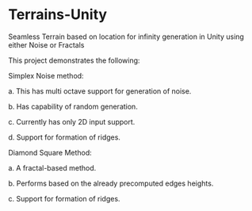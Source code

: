 # Terrains-Unity
Seamless Terrain based on location for infinity generation in Unity using either Noise or Fractals

This project demonstrates the following:

Simplex Noise method:

a.	This has multi octave support for generation of noise.
  
b.	Has capability of random generation.
  
c.	Currently has only 2D input support.
  
d.	Support for formation of ridges.
  
Diamond Square Method:

a.	A fractal-based method.
  
b.	Performs based on the already precomputed edges heights.
  
c.	Support for formation of ridges.
